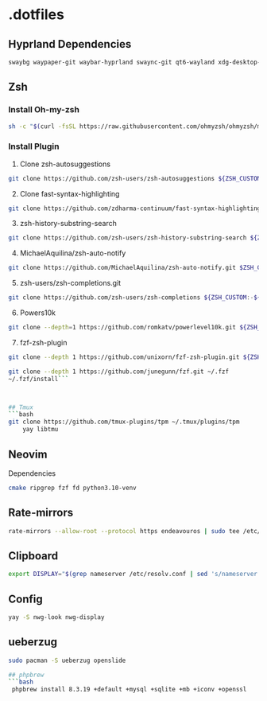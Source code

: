 # .dotfiles

## Hyprland Dependencies
```bash
swaybg waypaper-git waybar-hyprland swaync-git qt6-wayland xdg-desktop-portal-hyprland flameshot stow xdg-desktop-portal-gtk grim slurp copyq swaylock-effects
```

## Zsh

### Install Oh-my-zsh

```bash
sh -c "$(curl -fsSL https://raw.githubusercontent.com/ohmyzsh/ohmyzsh/master/tools/install.sh)"
```

### Install Plugin
1. Clone zsh-autosuggestions
```bash
git clone https://github.com/zsh-users/zsh-autosuggestions ${ZSH_CUSTOM:-~/.oh-my-zsh/custom}/plugins/zsh-autosuggestions
```
2. Clone fast-syntax-highlighting
```bash
git clone https://github.com/zdharma-continuum/fast-syntax-highlighting.git \ ${ZSH_CUSTOM:-$HOME/.oh-my-zsh/custom}/plugins/fast-syntax-highlighting
```

3. zsh-history-substring-search
```bash
git clone https://github.com/zsh-users/zsh-history-substring-search ${ZSH_CUSTOM:-~/.oh-my-zsh/custom}/plugins/zsh-history-substring-search
```

4. MichaelAquilina/zsh-auto-notify
```bash
git clone https://github.com/MichaelAquilina/zsh-auto-notify.git $ZSH_CUSTOM/plugins/auto-notify
```

5. zsh-users/zsh-completions.git
```bash
git clone https://github.com/zsh-users/zsh-completions ${ZSH_CUSTOM:-${ZSH:-~/.oh-my-zsh}/custom}/plugins/zsh-completions
```

6. Powers10k
```bash
git clone --depth=1 https://github.com/romkatv/powerlevel10k.git ${ZSH_CUSTOM:-$HOME/.oh-my-zsh/custom}/themes/powerlevel10k
```

7. fzf-zsh-plugin
```bash
git clone --depth 1 https://github.com/unixorn/fzf-zsh-plugin.git ${ZSH_CUSTOM:-~/.oh-my-zsh/custom}/plugins/fzf-zsh-plugin
```
```bash
git clone --depth 1 https://github.com/junegunn/fzf.git ~/.fzf
~/.fzf/install```



## Tmux
```bash
git clone https://github.com/tmux-plugins/tpm ~/.tmux/plugins/tpm
    yay libtmu
```

## Neovim
Dependencies

```bash
cmake ripgrep fzf fd python3.10-venv
```
## Rate-mirrors
```bash
rate-mirrors --allow-root --protocol https endeavouros | sudo tee /etc/pacman.d/mirrorlist
```

## Clipboard
```bash
export DISPLAY="$(grep nameserver /etc/resolv.conf | sed 's/nameserver //'):0"
```

## Config

```bash
yay -S nwg-look nwg-display
```


## ueberzug
```bash
sudo pacman -S ueberzug openslide

## phpbrew
```bash
 phpbrew install 8.3.19 +default +mysql +sqlite +mb +iconv +openssl
